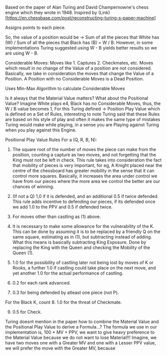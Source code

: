 Based on the paper of Alan Turing and David Champernowne's chess engine which they wrote in 1948. 
Inspired by (Link)[https://en.chessbase.com/post/reconstructing-turing-s-paper-machine]

Assigns points to each piece.

So, the value of a position would be -> Sum of all the pieces that White has (W) / Sum of all the pieces that Black has (B) = W / B. However, in some implementations Turing suggested using W - B yields better results so we are using W - B.

Considerable Moves: Moves like 1. Captures 2. Checkmates, etc. Moves which result in no change of the Value of a position are not considered. Basically, we take in consideration the moves that change the Value of a Position. A Position with no Considerable Moves is a Dead Position.

Uses Min-Max Algorithm to calculate Considerable Moves

Is it always that the Material Value matters? What about the Positional Value? Imagine White plays e4, Black has no Considerable Moves, thus, the W / B value becomes 1, For this Turing defined -> Position Play Value which is defined on a Set of Rules, interesting to note Turing said that these Rules are based on his style of play and often it makes the same type of mistakes Turing would make while playing, in a sense you are Playing against Turing when you play against this Engine. 

Positional Play Value Rules For a (Q, R, B, N):
1. The square root of the number of moves the piece can make from the position, counting a capture as two moves, and not forgetting that the King must not be left in check. 
This rule takes into consideration the fact that mobility of pieces is very important, for eg, A Knight placed near the centre of the chessboard has greater mobility in the sense that it can control more squares. Basically, it increases the area under control we have from our pieces where the more area we control the better are our chances of winning.

2. (If not a Q) 1,0 if it is defended, and an additional 0.5 if twice defended.
This rule adds incentive to defending our pieces, if its defended once we add 1.0 to the PPV and 0.5 if defended twice.

3. For moves other than castling as (1) above.

4. It is necessary to make some allowance for the vulnerability of the K. This can be done by assuming it is to be replaced by a friendly Q on the same square, estimating as in (1), but subtracting instead of adding.
What this means is basically subtracting King Exposure. Done by replacing the King with the Queen and checking the Mobility of the Queen (1).

5. 1.0 for the possibility of castling later not being lost by moves of K or Rooks, a further 1.0 if castling could take place on the next move, and yet another 1.0 for the actual performance of castling.

6. 0.2 for each rank advanced.

7. 0.3 for being defended by atleast one piece (not P).

For the Black K, count
8. 1.0 for the threat of Checkmate.

9. 0.5 for Check.

Turing doesnt mention in the paper how to combine the Material Value and the Positional Play Value to derive a Formula...?
The formula we use in our implementation is, 100 * MV + PPV, we want to give heavy preference to the Material Value because we do not want to lose Material!!! Imagine, we have two moves one with a Greater MV and one with a Lesser PPV value, we will prefer the move with the Greater MV, because